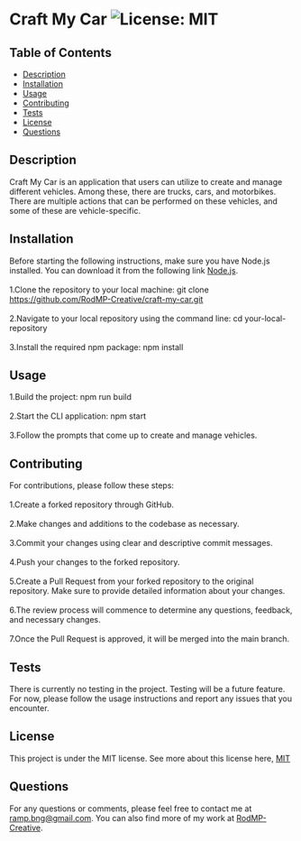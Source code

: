 # Craft My Car ![License: MIT](https://img.shields.io/badge/License-MIT-yellow.svg)

## Table of Contents
- [Description](#description)
- [Installation](#installation)
- [Usage](#usage)
- [Contributing](#contributing)
- [Tests](#tests)
- [License](#license)
- [Questions](#questions)

## Description
Craft My Car is an application that users can utilize to create and manage different vehicles. Among these, there are trucks, cars, and motorbikes. There are multiple actions that can be performed on these vehicles, and some of these are vehicle-specific.

## Installation
Before starting the following instructions, make sure you have Node.js installed. You can download it from the following link [Node.js](https://nodejs.org/).<br><br>1.Clone the repository to your local machine: git clone https://github.com/RodMP-Creative/craft-my-car.git<br><br>2.Navigate to your local repository using the command line: cd your-local-repository<br><br>3.Install the required npm package: npm install

## Usage
1.Build the project: npm run build<br><br>2.Start the CLI application: npm start
<br><br>3.Follow the prompts that come up to create and manage vehicles.

## Contributing
For contributions, please follow these steps:<br><br>1.Create a forked repository through GitHub.<br><br>2.Make changes and additions to the codebase as necessary.<br><br>3.Commit your changes using clear and descriptive commit messages.<br><br>4.Push your changes to the forked repository.<br><br>5.Create a Pull Request from your forked repository to the original repository. Make sure to provide detailed information about your changes.<br><br>6.The review process will commence to determine any questions, feedback, and necessary changes.<br><br>7.Once the Pull Request is approved, it will be merged into the main branch.

## Tests
There is currently no testing in the project. Testing will be a future feature.<br>For now, please follow the usage instructions and report any issues that you encounter.

## License
  This project is under the MIT license.
See more about this license here, [MIT](https://mit-license.org/?form=MG0AV3)

## Questions
For any questions or comments, please feel free to contact me at ramp.bng@gmail.com. You can also find more of my work at [RodMP-Creative](https://github.com/RodMP-Creative).
